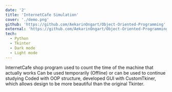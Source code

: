 ```yaml
---
date: '2'
title: 'InternetCafe Simulation'
cover: './demo.png'
github: 'https://github.com/AekarinOngart/Object-Oriented-Programming'
external: 'https://github.com/AekarinOngart/Object-Oriented-Programming'
tech:
  - Python
  - Tkinter
  - Dark mode
  - Light mode
---
```


InternetCafe shop program used to count the time of the machine that actually works Can be used temporarily (Offline) or can be used to continue studying Coded with OOP structure, developed GUI with CustomTkiner, which allows design to be more beautiful than the original Tkinter.
